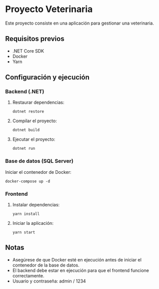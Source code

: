 # Proyecto Veterinaria

Este proyecto consiste en una aplicación para gestionar una veterinaria.

## Requisitos previos

- .NET Core SDK
- Docker
- Yarn

## Configuración y ejecución

### Backend (.NET)

1. Restaurar dependencias:
   ```
   dotnet restore
   ```

2. Compilar el proyecto:
   ```
   dotnet build
   ```

3. Ejecutar el proyecto:
   ```
   dotnet run
   ```

### Base de datos (SQL Server)

Iniciar el contenedor de Docker:
```
docker-compose up -d
```

### Frontend

1. Instalar dependencias:
   ```
   yarn install
   ```

2. Iniciar la aplicación:
   ```
   yarn start
   ```

## Notas

- Asegúrese de que Docker esté en ejecución antes de iniciar el contenedor de la base de datos.
- El backend debe estar en ejecución para que el frontend funcione correctamente.
- Usuario y contraseña: admin / 1234